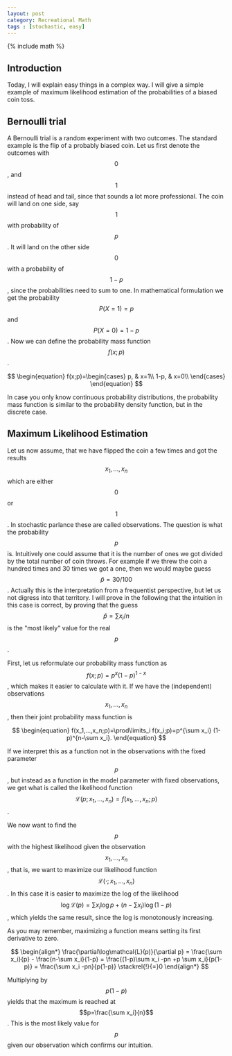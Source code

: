```yaml
---
layout: post
category: Recreational Math
tags : [stochastic, easy]
---
```

{% include math %}

## Introduction
Today, I will explain easy things in a complex way. I will give a
simple example of maximum likelihood estimation of the probabilities
of a biased coin toss.

## Bernoulli trial
A Bernoulli trial is a random experiment with two outcomes. The
standard example is the flip of a probably biased coin. Let us first
denote the outcomes with $$0$$, and $$1$$ instead of head and tail, since that
sounds a lot more professional.
The coin will land on one side, say $$1$$ with probability of $$p$$.
It will land on the other side $$0$$ with a probability of $$1-p$$,
since the probabilities need to sum to one.
In mathematical formulation we get the probability 
$$P(X=1)=p$$ and $$P(X=0)=1-p$$.
Now we can define the probability mass function $$f(x;p)$$.

$$
\begin{equation}
f(x;p)=\begin{cases}
    p,   & x=1\\
    1-p, & x=0\\
  \end{cases}
\end{equation}
$$

In case you only know continuous probability distributions, the
probability mass function is similar to the probability density function,
but in the discrete case.

## Maximum Likelihood Estimation
Let us now assume, that we have flipped the coin a few times and got
the results $$x_1,...,x_n$$ which are either $$0$$ or $$1$$. In
stochastic parlance these are called observations.
The question is what the probability $$p$$ is. Intuitively one could
assume that it is the number of ones we got divided by the total
number of coin throws. For example if we threw the coin a hundred
times and 30 times we got a one, then we would maybe guess
$$\hat{p}=30/100$$.
Actually this is the interpretation from a frequentist perspective,
but let us not digress into that territory. I will prove in the
following that the intuition in this case is correct, by proving that
the guess $$\hat{p}=\sum x_i/n$$ is the "most likely" value for the
real $$p$$.

First, let us reformulate our probability mass function as
$$f(x;p)=p^x(1-p)^{1-x}$$, which makes it easier to calculate with it.
If we have the (independent) observations $$x_1,...,x_n$$, then their
joint probability mass function is

$$
\begin{equation}
f(x_1,...,x_n;p)=\prod\limits_i f(x_i;p)=p^{\sum x_i} (1-p)^{n-\sum x_i}.
\end{equation}
$$

If we interpret this as a function not in the observations with the
fixed parameter $$p$$, but instead as a function in the model
parameter with fixed observations, we get what is called the likelihood
function $$\mathcal{L}(p;x_1,...,x_n)=f(x_1,...,x_n;p)$$.

We now want to find the $$p$$ with the highest likelihood given the
observation $$x_1,...,x_n$$, that is, we want to maximize our
likelihood function $$\mathcal{L}(\cdot;x_1,...,x_n)$$.
In this case it is easier to maximize the log of the likelihood
$$\log\mathcal{L}(p)=\sum x_i\log p + (n-\sum x_i)\log(1-p)$$
, which yields the same result, since the log is monotonously increasing.  

As you may remember, maximizing a function means setting its
first derivative to zero.

$$
\begin{align*}
\frac{\partial\log\mathcal{L}(p)}{\partial p}
= \frac{\sum x_i}{p} - \frac{n-\sum x_i}{1-p}
= \frac{(1-p)\sum x_i -pn +p \sum x_i}{p(1-p)}
= \frac{\sum x_i -pn}{p(1-p)}
\stackrel{!}{=}0
\end{align*}
$$

Multiplying by $$p(1-p)$$ yields that the maximum is reached at
$$p=\frac{\sum x_i}{n}$$. This is the most likely value for $$p$$
given our observation which confirms our intuition.
